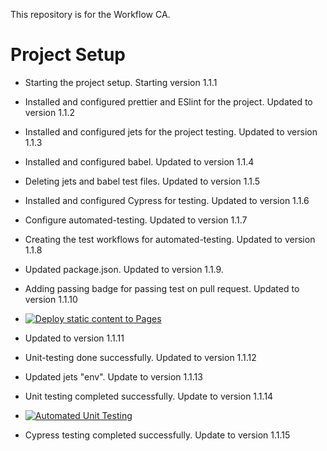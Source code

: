 This repository is for the Workflow CA.

# Project Setup

- Starting the project setup. Starting version 1.1.1

- Installed and configured prettier and ESlint for the project. Updated to version 1.1.2

- Installed and configured jets for the project testing. Updated to version 1.1.3

- Installed and configured babel. Updated to version 1.1.4

- Deleting jets and babel test files. Updated to version 1.1.5

- Installed and configured Cypress for testing. Updated to version 1.1.6

- Configure automated-testing. Updated to version 1.1.7

- Creating the test workflows for automated-testing. Updated to version 1.1.8

- Updated package.json. Updated to version 1.1.9.

- Adding passing badge for passing test on pull request. Updated to version 1.1.10

- [![Deploy static content to Pages](https://github.com/RobertDacian/social-media-client/actions/workflows/pages.yml/badge.svg)](https://github.com/RobertDacian/social-media-client/actions/workflows/pages.yml)

- Updated to version 1.1.11

- Unit-testing done successfully. Updated to version 1.1.12

- Updated jets "env". Update to version 1.1.13

- Unit testing completed successfully. Update to version 1.1.14

- [![Automated Unit Testing](https://github.com/RobertDacian/social-media-client/actions/workflows/unit-test.yml/badge.svg)](https://github.com/RobertDacian/social-media-client/actions/workflows/unit-test.yml)

- Cypress testing completed successfully. Update to version 1.1.15




